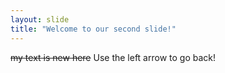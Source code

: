 ```yaml
---
layout: slide
title: "Welcome to our second slide!"
---
```

~~my text is new here~~
Use the left arrow to go back!
